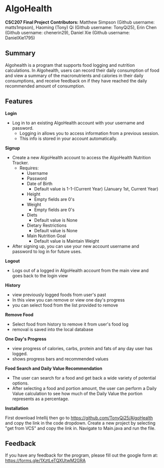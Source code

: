 # AlgoHealth
**CSC207 Final Project**
**Contributors:**
Matthew Simpson (Github username: matts1mpson),
Haoming (Tony) Qi (Github username: TonyQi25), 
Erin Chen (Github username: chenerin29),
Daniel Xie (Github username: DanielXie1795)

**Summary**
-

Algohealth is a program that supports food logging and nutrition calculations. In Algohealth, users can record their
daily consumption of food and view a summary of the macronutrients and calories in their daily consumptions, and
receive feedback on if they have reached the daily recommended amount of consumption.

**Features**
-

**Login**
- Log in to an existing AlgoHealth account with your username and password.
  - Logging in allows you to access information from a previous session.
  - This info is stored in your account automatically.

**Signup**
- Create a new AlgoHealth account to access the AlgoHealth Nutrition Tracker.
  - Requires:
    - Username
    - Password
    - Date of Birth
      - Default value is 1-1-(Current Year) (January 1st, Current Year)
    - Height
      - Empty fields are 0's
    - Weight
      - Empty fields are 0's
    - Diets
      - Default value is None
    - Dietary Restrictions
      - Default value is None
    - Main Nutrition Goal
      - Default value is Maintain Weight
- After signing up, you can use your new account username and password to log in for future uses.

**Logout**
- Logs out of a logged in AlgoHealth account from the main view and goes back to the login view

**History**
- view previously logged foods from user's past
- In this view you can remove or view one day's progress
- you can select food from the list provided to remove

**Remove Food**
- Select food from history to remove it from user's food log
- removal is saved into the local database

**One Day's Progress**
- view progress of calories, carbs, protein and fats of any day user has logged.
- shows progress bars and recommended values

**Food Search and Daily Value Recommendation**
- The user can search for a food and get back a wide variety of potential options.
- After selecting a food and portion amount, the user can perform a Daily Value calculation to see how much of the
  Daily Value the portion represents as a percentage.

**Installation**

First download Intellij then go to https://github.com/TonyQi25/AlgoHealth and copy the link in the code dropdown.
Create a new project by selecting "get from VCS" and copy the link in. Navigate to Main.java and run the file.


**Feedback**
-

If you have any feedback for the program, please fill out the google form at: https://forms.gle/1XztLeTQXUtwM2GRA

